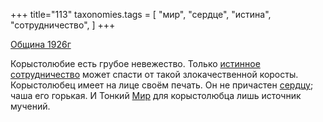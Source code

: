 +++
title="113"
taxonomies.tags = [
 "мир",
 "сердце",
 "истина",
 "сотрудничество",
]
+++

[Община 1926г](/agni/1926)

Корыстолюбие есть грубое невежество. Только [истинное](/tags/истина) [сотрудничество](/tags/сотрудничество) может спасти от такой злокачественной коросты. Корыстолюбец имеет на лице своём печать. Он не причастен [сердцу](/tags/сердце); чаша его горькая. И Тонкий [Мир](/tags/мир) для корыстолюбца лишь источник мучений.   

